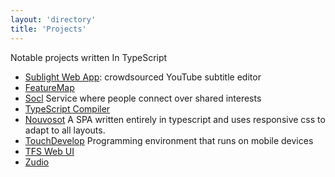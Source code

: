 ```yaml
---
layout: 'directory'
title: 'Projects'
---
```


Notable projects written In TypeScript

* [Sublight Web App](http://www.sublight.me/swa/): crowdsourced YouTube subtitle editor
* [FeatureMap](http://www.featuremap.co/)
* [Socl](http://www.so.cl/) Service where people connect over shared interests
* [TypeScript Compiler](https://github.com/Microsoft/TypeScript)
* [Nouvosot](http://nouvosoft.com/) A SPA written entirely in typescript and uses responsive css to adapt to all layouts.
* [TouchDevelop](https://www.touchdevelop.com/) Programming environment that runs on mobile devices
* [TFS Web UI](http://msdn.microsoft.com/en-us/vstudio/ff637362.aspx)
* [Zudio](https://zud.io/)
